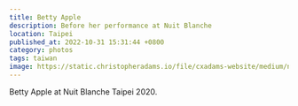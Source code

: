 ```yaml
---
title: Betty Apple
description: Before her performance at Nuit Blanche
location: Taipei
published_at: 2022-10-31 15:31:44 +0800
category: photos
tags: taiwan
image: https://static.christopheradams.io/file/cxadams-website/medium/nextcloud/Photos/Albums/2020/20201003-1827_Taipei_NuitBlanche/20201003-1827_Taipei_NuitBlanche_L1001437-0.jpg
---
```


Betty Apple at Nuit Blanche Taipei 2020.
